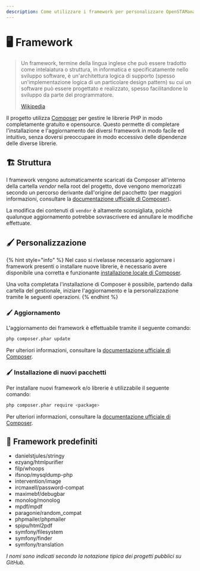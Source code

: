 ```yaml
---
description: Come utilizzare i framework per personalizzare OpenSTAManager
---
```


# 🖥️ Framework

> Un framework, termine della lingua inglese che può essere tradotto come intelaiatura o struttura, in informatica e specificatamente nello sviluppo software, è un'architettura logica di supporto (spesso un'implementazione logica di un particolare design pattern) su cui un software può essere progettato e realizzato, spesso facilitandone lo sviluppo da parte del programmatore.
>
> [Wikipedia](https://it.wikipedia.org/wiki/Framework)

Il progetto utilizza [Composer](https://getcomposer.org/) per gestire le librerie PHP in modo completamente gratuito e opensource. Questo permette di completare l'installazione e l'aggiornamento dei diversi framework in modo facile ed intuitivo, senza doversi preoccupare in modo eccessivo delle dipendenze delle diverse librerie.

## 🏗️ Struttura

I framework vengono automaticamente scaricati da Composer all'interno della cartella _vendor_ nella root del progetto, dove vengono memorizzati secondo un percorso derivante dall'origine del pacchetto (per maggiori informazioni, consultare la [documentazione ufficiale di Composer](https://getcomposer.org/doc/)).

La modifica dei contenuti di `vendor` è altamente sconsigliata, poichè qualunque aggiornamento potrebbe sovrascrivere ed annullare le modifiche effettuate.

## 🖌️ Personalizzazione

{% hint style="info" %}
Nel caso si rivelasse necessario aggiornare i framework presenti o installare nuove librerie, è necessario avere disponibile una corretta e funzionante [installazione locale di Composer](https://getcomposer.org/download/).

Una volta completata l'installazione di Composer è possibile, partendo dalla cartella del gestionale, iniziare l'aggiornamento e la personalizzazione tramite le seguenti operazioni.
{% endhint %}

### 🖌️ Aggiornamento

L'aggiornamento dei framework è effettuabile tramite il seguente comando:

```bash
php composer.phar update
```

Per ulteriori informazioni, consultare la [documentazione ufficiale di Composer](https://getcomposer.org/doc/).

### 🖌️ Installazione di nuovi pacchetti

Per installare nuovi framework e/o librerie è utilizzabile il seguente comando:

```bash
php composer.phar require <package>
```

Per ulteriori informazioni, consultare la [documentazione ufficiale di Composer](https://getcomposer.org/doc/).

## 🎈 Framework predefiniti

* danielstjules/stringy
* ezyang/htmlpurifier
* filp/whoops
* ifsnop/mysqldump-php
* intervention/image
* ircmaxell/password-compat
* maximebf/debugbar
* monolog/monolog
* mpdf/mpdf
* paragonie/random\_compat
* phpmailer/phpmailer
* spipu/html2pdf
* symfony/filesystem
* symfony/finder
* symfony/translation

_I nomi sono indicati secondo la notazione tipica dei progetti pubblici su GitHub._
